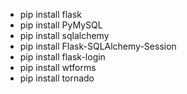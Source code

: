 
* pip install flask
* pip install PyMySQL
* pip install sqlalchemy
* pip install Flask-SQLAlchemy-Session
* pip install flask-login
* pip install wtforms
* pip install tornado

